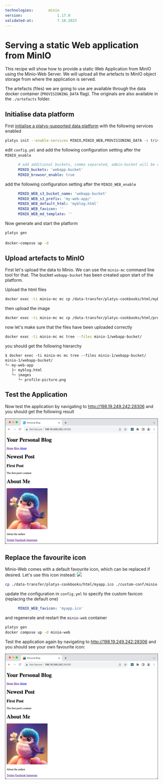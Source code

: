 ```yaml
---
technologies:       minio
version:				1.17.0
validated-at:			7.10.2023
---
```


# Serving a static Web application from MinIO

This recipe will show how to provide a static Web Application from MinIO using the Minio-Web Server. We will upload all the artefacts to MinIO object storage from where the application is served.

The artefacts (files) we are going to use are available through the data docker container (`PROVISIONING_DATA` flag). The originals are also available in the `./artefacts` folder.

## Initialise data platform

First [initialise a platys-supported data platform](../documentation/getting-started) with the following services enabled

```bash
platys init --enable-services MINIO,MINIO_WEB,PROVISIONING_DATA -s trivadis/platys-modern-data-platform -w 1.17.0
```

edit `config.yml` and add the following configuration setting after the `MINIO_enable`

```yaml
      # add additional buckets, comma separated, admin-bucket will be created by default
      MINIO_buckets: 'webapp-bucket'
      MINIO_browser_enable: true
```

add the following configuration setting after the `MINIO_WEB_enable `

```yaml
      MINIO_WEB_s3_bucket_name: 'webapp-bucket'
      MINIO_WEB_s3_prefix: 'my-web-app/'
      MINIO_WEB_default_html: 'myblog.html'
      MINIO_WEB_favicon: ''
      MINIO_WEB_md_template: ''     
```      

Now generate and start the platform 

```bash
platys gen

docker-compose up -d
```

## Upload artefacts to MinIO

First let's upload the data to Minio. We can use the `minio-mc` command line tool for that. The bucket `webapp-bucket` has been created upon start of the platform.

Upload the html files

```bash
docker exec -ti minio-mc mc cp /data-transfer/platys-cookbooks/html/myblog.html minio-1/webapp-bucket/my-web-app/myblog.html
```

then upload the image

```bash
docker exec -ti minio-mc mc cp /data-transfer/platys-cookbooks/html/profile-picture.png minio-1/webapp-bucket/my-web-app/images/profile-picture.png
```

now let's make sure that the files have been uploaded correctly

```bash
docker exec -ti minio-mc mc tree --files minio-1/webapp-bucket/
```

you should get the following hierarchy

```
$ docker exec -ti minio-mc mc tree --files minio-1/webapp-bucket/
minio-1/webapp-bucket/
└─ my-web-app
   ├─ myblog.html
   └─ images
      └─ profile-picture.png
```

## Test the Application

Now test the application by navigating to <http://198.19.249.242:28306> and you should get the following result

![](./images/my-web-app.png)


## Replace the favourite icon

Minio-Web comes with a default favourite icon, which can be replaced if desired. Let's use this icon instead: ![](./artefacts/myapp.ico)

```bash
cp ./data-transfer/platys-cookbooks/html/myapp.ico ./custom-conf/minio-web
```

update the configuration in `config.yml` to specify the custom favicon (replacing the default one)

```yaml
      MINIO_WEB_favicon: 'myapp.ico'
```      

and regenerate and restart the `minio-web` container

```bash
platys gen
docker compose up -d minio-web
```

Test the application again by navigating to <http://198.19.249.242:28306> and you should see your own favourite icon:

![](./images/my-web-app2.png)
